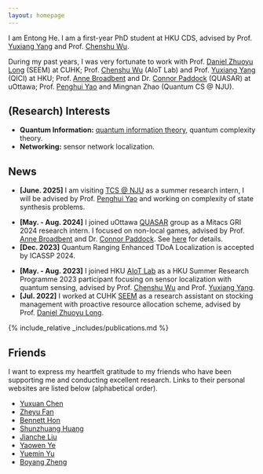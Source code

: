 ```yaml
---
layout: homepage
---
```


I am Entong He. I am a first-year PhD student at HKU CDS, advised by Prof. [Yuxiang Yang](https://yangyx09.github.io/) and Prof. [Chenshu Wu](https://cswu.me/). 

During my past years, I was very fortunate to work with Prof. [Daniel Zhuoyu Long](https://www1.se.cuhk.edu.hk/~zylong/) (SEEM) at CUHK; Prof. [Chenshu Wu](https://cswu.me/) (AIoT Lab) and Prof. [Yuxiang Yang](https://yangyx09.github.io/) (QICI) at HKU; Prof. [Anne Broadbent](https://mysite.science.uottawa.ca/abroadbe/) and Dr. [Connor Paddock](https://www.connorpaddock.page/) (QUASAR) at uOttawa; Prof. [Penghui Yao](https://penghuiyao.info/) and Mingnan Zhao (Quantum CS @ NJU).

## (Research) Interests

- **Quantum Information:** <u>quantum information theory</u>, quantum complexity theory.
- **Networking:** sensor network localization.

## News
- **[June. 2025]** I am visiting [TCS @ NJU](https://tcs.nju.edu.cn/) as a summer research intern, I will be advised by Prof. [Penghui Yao](https://penghuiyao.info/) and working on complexity of state synthesis problems.
<!-- - **[Mar. 2025]** I am joining [QICI](https://qici.weebly.com/), HKU CDS as a PhD student in Fall 2025. I will be working with Prof. [Yuxiang Yang](https://yangyx09.github.io/). -->
- **[May. - Aug. 2024]** I joined uOttawa [QUASAR](https://quasarlab.org/) group as a Mitacs GRI 2024 research intern. I focused on non-local games, advised by Prof. [Anne Broadbent](https://mysite.science.uottawa.ca/abroadbe/) and Dr. [Connor Paddock](https://www.connorpaddock.page/). See [here](https://quasarlab.org/news/special-quasar-seminar-2024/) for details.
- **[Dec. 2023]** Quantum Ranging Enhanced TDoA Localization is accepted by ICASSP 2024.
<!-- - **[Aug. 2023]** I was awarded a conditional offer of the HKU Presidential PhD Scholarship ([HKUPS](https://gradsch.hku.hk/prospective_students/fees_scholarships_and_financial_support/hku_presidential_phd_scholar_programme)) by HKU Graduate School. Credits to my supervisors. -->
- **[May. - Aug. 2023]** I joined HKU [AIoT Lab](https://aiot.hku.hk/) as a HKU Summer Research Programme 2023 participant focusing on sensor localization with quantum sensing, advised by Prof. [Chenshu Wu](https://cswu.me/) and Prof. [Yuxiang Yang](https://yangyx09.github.io/).
- **[Jul. 2022]** I worked at CUHK [SEEM](https://www.se.cuhk.edu.hk/) as a research assistant on stocking management with proactive resource allocation scheme, advised by Prof. [Daniel Zhuoyu Long](https://www1.se.cuhk.edu.hk/~zylong/).

{% include_relative _includes/publications.md %}

<!-- ## Coursework (representative advanced courses, all with A/A+ grades)
- **COMP3230** Principles of operating system.
- **COMP3252** Algorithm design and analysis (advanced subclass).
- **COMP3314** Machine learning.
- **COMP3356** Robotics.
- **COMP3357** Cryptography.
- **COMP3366** Quantum algorithm and computer architercture.
- **COMP3516** Data Analytics of IoT.
- **MATH3904** Introduction to optimization.
- **MATH3911** Game theory and strategy.
- **MATH4902** Operations research II.
- **STAT4610** Bayesian learning.
- **STAT7610** Advanced probability (measure-theoretic).  -->

<!-- ## CV of Failure 
Although my life has witnessed minor events of success, failure is inevitably the major theme of it. In the private discussion with my college mate Shunzhuang Huang (also a high school upperclassman, now a PhD candidate @ UChicago Booth), I realized that it is rather significant to memorize these failures so as not to be scammed by some insignificant success. Hope that this rapidly-growing document will be a kick on my backside. \
See **[CV of Failure](assets/files/Failure_CV.pdf)** for details. -->

## Friends
I want to express my heartfelt gratitude to my friends who have been supporting me and conducting excellent research. Links to their personal websites are listed below (alphabetical order).
- [Yuxuan Chen](https://dennis-yxchen.github.io/)
- [Zheyu Fan](https://lorduky.github.io/)
- [Bennett Hon](https://www.linkedin.com/in/bennett-hon/)
- [Shunzhuang Huang](https://szhuang1.github.io/)
- [Jianche Liu](https://www.linkedin.com/in/jianche-liu-4b6297266/)
- [Yaowen Ye](https://helloelwin.github.io/)
- [Yuemin Yu](https://yuyueminaustin.github.io/)
- [Boyang Zheng](https://www.boyangzheng.com/academica/)

<!-- ### Miscs: Acknowledgments of my undergraduate thesis
![ThesisIntro](ThesisAck.png) -->
